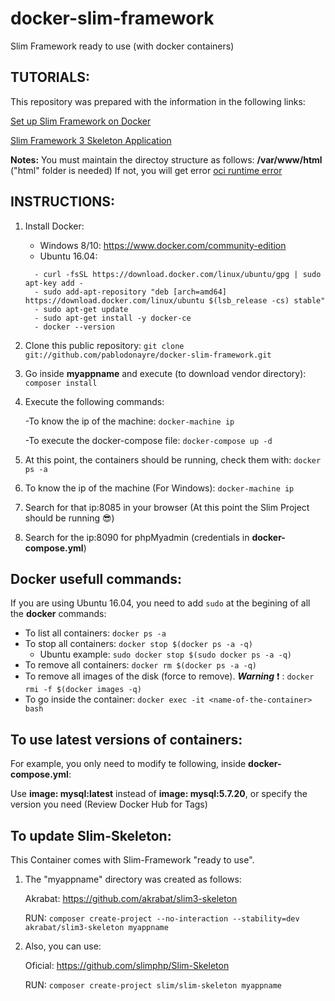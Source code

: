 # docker-slim-framework
Slim Framework ready to use (with docker containers)

## TUTORIALS:
This repository was prepared with the information in the following links:

[Set up Slim Framework on Docker](https://morgandavison.com/2016/10/01/set-up-slim-framework-on-docker)

[Slim Framework 3 Skeleton Application](https://github.com/slimphp/Slim-Skeleton)

**Notes:**
    You must maintain the directoy structure as follows: **/var/www/html** ("html" folder is needed)
    If not, you will get error [oci runtime error](https://github.com/moby/moby/issues/26855)

## INSTRUCTIONS:
1. Install Docker:
   - Windows 8/10: https://www.docker.com/community-edition
   - Ubuntu 16.04:
   ```
     - curl -fsSL https://download.docker.com/linux/ubuntu/gpg | sudo apt-key add -
     - sudo add-apt-repository "deb [arch=amd64] https://download.docker.com/linux/ubuntu $(lsb_release -cs) stable"
     - sudo apt-get update
     - sudo apt-get install -y docker-ce
     - docker --version
   ```  
2. Clone this public repository:
   `git clone git://github.com/pablodonayre/docker-slim-framework.git`

3. Go inside **myappname** and execute (to download vendor directory): `composer install`

4. Execute the following commands:

   -To know the ip of the machine: `docker-machine ip`

   -To execute the docker-compose file: `docker-compose up -d`

5. At this point, the containers should be running, check them with: `docker ps -a` 

6. To know the ip of the machine (For Windows): `docker-machine ip`

7. Search for that ip:8085 in your browser (At this point the Slim Project should be running :sunglasses:)

8. Search for the ip:8090 for phpMyadmin (credentials in **docker-compose.yml**)

## Docker usefull commands:
If you are using Ubuntu 16.04, you need to add `sudo` at the begining of all the **docker** commands:

- To list all containers: `docker ps -a`
- To stop all containers: `docker stop $(docker ps -a -q)`
  - Ubuntu example: `sudo docker stop $(sudo docker ps -a -q)`
- To remove all containers: `docker rm $(docker ps -a -q)`
- To remove all images of the disk (force to remove). ***Warning*** :exclamation: : `docker rmi -f $(docker images -q)`
- To go inside the container: `docker exec -it <name-of-the-container> bash`

## To use latest versions of containers:
For example, you only need to modify te following, inside **docker-compose.yml**: 

Use **image: mysql:latest** instead of **image: mysql:5.7.20**, or specify the version you need (Review Docker Hub for Tags)

## To update Slim-Skeleton:
This Container comes with Slim-Framework "ready to use".

1. The "myappname" directory was created as follows:

   Akrabat: https://github.com/akrabat/slim3-skeleton
   
   RUN: `composer create-project --no-interaction --stability=dev akrabat/slim3-skeleton myappname`

2. Also, you can use:	

   Oficial: https://github.com/slimphp/Slim-Skeleton
   
   RUN: `composer create-project slim/slim-skeleton myappname`
